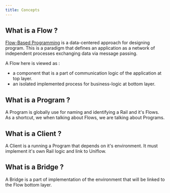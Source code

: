 ```yaml
---
title: Concepts
---
```


## What is a Flow ?

[Flow-Based Programming](https://jpaulm.github.io/fbp/index.html) is a
data-centered approach for designing program. This is a paradigm that defines an
application as a network of independent processes exchanging data via message
passing.

A Flow here is viewed as :
- a component that is a part of communication logic of the application at top
  layer.
- an isolated implemented process for business-logic at bottom layer.

## What is a Program ?

A Program is globally use for naming and identifying a Rail and it's Flows. As a
shortcut, we when talking about Flows, we are talking about Programs.

## What is a Client ?

A Client is a running a Program that depends on it's environment. It must
implement it's own Rail logic and link to Uniflow.

## What is a Bridge ?

A Bridge is a part of implementation of the environment that will be linked to
the Flow bottom layer.